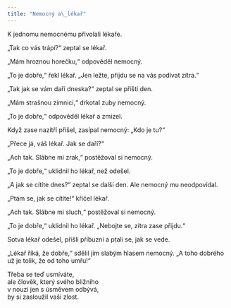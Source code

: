 ```yaml
---
title: "Nemocný a\_lékař"
---
```


K jednomu nemocnému přivolali lékaře.

„Tak co vás trápí?“ zeptal se lékař.

„Mám hroznou horečku,“ odpověděl nemocný.

„To je dobře,“ řekl lékař. „Jen ležte, přijdu se na vás podívat zítra.“

„Tak jak se vám daří dneska?“ zeptal se příští den.

„Mám strašnou zimnici,“ drkotal zuby nemocný.

„To je dobře,“ odpověděl lékař a zmizel.

Když zase nazítří přišel, zasípal nemocný: „Kdo je tu?“

„Přece já, váš lékař. Jak se daří?“

„Ach tak. Slábne mi zrak,“ postěžoval si nemocný.

„To je dobře,“ uklidnil ho lékař, než odešel.

„A jak se cítíte dnes?“ zeptal se další den. Ale nemocný mu neodpovídal.

„Ptám se, jak se cítíte!“ křičel lékař.

„Ach tak. Slábne mi sluch,“ postěžoval si nemocný.

„To je dobře,“ uklidnil ho lékař. „Nebojte se, zítra zase přijdu.“

Sotva lékař odešel, přišli příbuzní a ptali se, jak se vede.

„Lékař říká, že dobře,“ sdělil jim slabým hlasem nemocný. „A toho dobrého už je tolik, že od toho umřu!“

Třeba se teď usmíváte,  
ale člověk, který svého bližního  
v nouzi jen s úsměvem odbývá,  
by si zasloužil vaši zlost.

